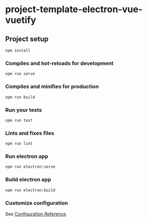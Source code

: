 # project-template-electron-vue-vuetify

## Project setup
```
npm install
```

### Compiles and hot-reloads for development
```
npm run serve
```

### Compiles and minifies for production
```
npm run build
```

### Run your tests
```
npm run test
```

### Lints and fixes files
```
npm run lint
```

### Run electron app 
```
npm run electron:serve
```

### Build electron app 
```
npm run electron:build
```

### Customize configuration
See [Configuration Reference](https://cli.vuejs.org/config/).
